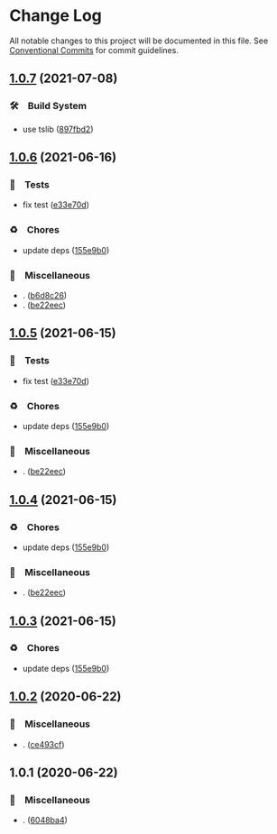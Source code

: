 # Change Log

All notable changes to this project will be documented in this file.
See [Conventional Commits](https://conventionalcommits.org) for commit guidelines.

## [1.0.7](https://github.com/bluelovers/ws-iconv/compare/fs-stat@1.0.6...fs-stat@1.0.7) (2021-07-08)


### 🛠　Build System

* use tslib ([897fbd2](https://github.com/bluelovers/ws-iconv/commit/897fbd2808c31f284dd368759f715c450b033e5e))





## [1.0.6](https://github.com/bluelovers/ws-iconv/compare/fs-stat@1.0.2...fs-stat@1.0.6) (2021-06-16)


### 🚨　Tests

* fix test ([e33e70d](https://github.com/bluelovers/ws-iconv/commit/e33e70ddfe12175c4dfc5eb6375a2015b147eded))


### ♻️　Chores

* update deps ([155e9b0](https://github.com/bluelovers/ws-iconv/commit/155e9b0a1aaf956c9d660dee61c59ef998b77131))


### 🔖　Miscellaneous

* . ([b6d8c26](https://github.com/bluelovers/ws-iconv/commit/b6d8c260f2ae71e650af52391117e1ba018955ff))
* . ([be22eec](https://github.com/bluelovers/ws-iconv/commit/be22eec8fe89b92477c48fe46b3e533408338ed3))





## [1.0.5](https://github.com/bluelovers/ws-iconv/compare/fs-stat@1.0.2...fs-stat@1.0.5) (2021-06-15)


### 🚨　Tests

* fix test ([e33e70d](https://github.com/bluelovers/ws-iconv/commit/e33e70ddfe12175c4dfc5eb6375a2015b147eded))


### ♻️　Chores

* update deps ([155e9b0](https://github.com/bluelovers/ws-iconv/commit/155e9b0a1aaf956c9d660dee61c59ef998b77131))


### 🔖　Miscellaneous

* . ([be22eec](https://github.com/bluelovers/ws-iconv/commit/be22eec8fe89b92477c48fe46b3e533408338ed3))





## [1.0.4](https://github.com/bluelovers/ws-iconv/compare/fs-stat@1.0.2...fs-stat@1.0.4) (2021-06-15)


### ♻️　Chores

* update deps ([155e9b0](https://github.com/bluelovers/ws-iconv/commit/155e9b0a1aaf956c9d660dee61c59ef998b77131))


### 🔖　Miscellaneous

* . ([be22eec](https://github.com/bluelovers/ws-iconv/commit/be22eec8fe89b92477c48fe46b3e533408338ed3))





## [1.0.3](https://github.com/bluelovers/ws-iconv/compare/fs-stat@1.0.2...fs-stat@1.0.3) (2021-06-15)


### ♻️　Chores

* update deps ([155e9b0](https://github.com/bluelovers/ws-iconv/commit/155e9b0a1aaf956c9d660dee61c59ef998b77131))





## [1.0.2](https://github.com/bluelovers/ws-iconv/compare/fs-stat@1.0.1...fs-stat@1.0.2) (2020-06-22)


### 🔖　Miscellaneous

* . ([ce493cf](https://github.com/bluelovers/ws-iconv/commit/ce493cf683a8fb178a03882fa17560f4ca8bc7be))





## 1.0.1 (2020-06-22)


### 🔖　Miscellaneous

* . ([6048ba4](https://github.com/bluelovers/ws-iconv/commit/6048ba46d5338f134b3d7fc302137adf4827d152))
